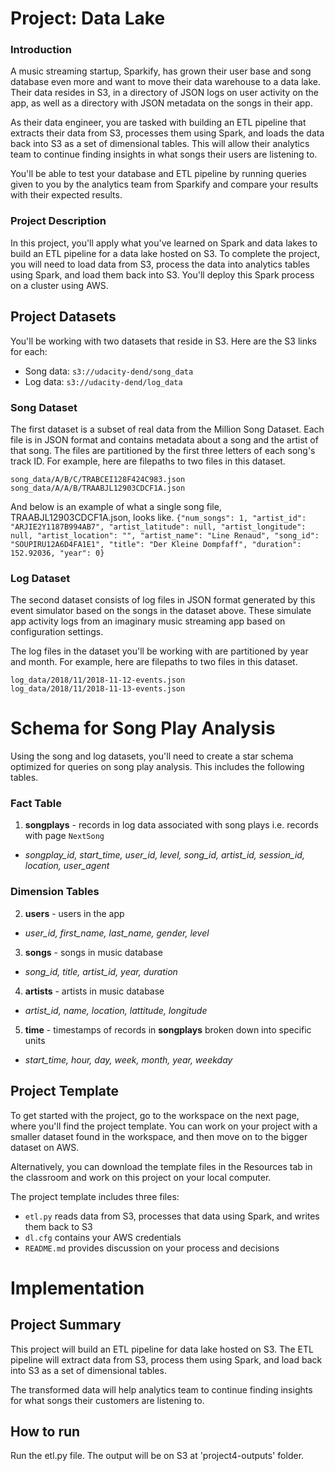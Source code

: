 # Project: Data Lake
### Introduction
A music streaming startup, Sparkify, has grown their user base and song database even more and want to move their data warehouse to a data lake. Their data resides in S3, in a directory of JSON logs on user activity on the app, as well as a directory with JSON metadata on the songs in their app.

As their data engineer, you are tasked with building an ETL pipeline that extracts their data from S3, processes them using Spark, and loads the data back into S3 as a set of dimensional tables. This will allow their analytics team to continue finding insights in what songs their users are listening to.

You'll be able to test your database and ETL pipeline by running queries given to you by the analytics team from Sparkify and compare your results with their expected results.
### Project Description
In this project, you'll apply what you've learned on Spark and data lakes to build an ETL pipeline for a data lake hosted on S3. To complete the project, you will need to load data from S3, process the data into analytics tables using Spark, and load them back into S3. You'll deploy this Spark process on a cluster using AWS.

## Project Datasets
You'll be working with two datasets that reside in S3. Here are the S3 links for each:
- Song data: `s3://udacity-dend/song_data`
- Log data: `s3://udacity-dend/log_data`

### Song Dataset
The first dataset is a subset of real data from the Million Song Dataset. Each file is in JSON format and contains metadata about a song and the artist of that song. The files are partitioned by the first three letters of each song's track ID. For example, here are filepaths to two files in this dataset.
```
song_data/A/B/C/TRABCEI128F424C983.json
song_data/A/A/B/TRAABJL12903CDCF1A.json
```
And below is an example of what a single song file, TRAABJL12903CDCF1A.json, looks like.
`{"num_songs": 1, "artist_id": "ARJIE2Y1187B994AB7", "artist_latitude": null, "artist_longitude": null, "artist_location": "", "artist_name": "Line Renaud", "song_id": "SOUPIRU12A6D4FA1E1", "title": "Der Kleine Dompfaff", "duration": 152.92036, "year": 0}`

### Log Dataset
The second dataset consists of log files in JSON format generated by this event simulator based on the songs in the dataset above. These simulate app activity logs from an imaginary music streaming app based on configuration settings.

The log files in the dataset you'll be working with are partitioned by year and month. For example, here are filepaths to two files in this dataset.
```
log_data/2018/11/2018-11-12-events.json
log_data/2018/11/2018-11-13-events.json
```

# Schema for Song Play Analysis
Using the song and log datasets, you'll need to create a star schema optimized for queries on song play analysis. This includes the following tables.

### Fact Table
1. **songplays** - records in log data associated with song plays i.e. records with page `NextSong`
- *songplay_id, start_time, user_id, level, song_id, artist_id, session_id, location, user_agent*

### Dimension Tables
2. **users** - users in the app
- *user_id, first_name, last_name, gender, level*
3. **songs** - songs in music database
- *song_id, title, artist_id, year, duration*
4. **artists** - artists in music database
- *artist_id, name, location, lattitude, longitude*
5. **time** - timestamps of records in **songplays** broken down into specific units
- *start_time, hour, day, week, month, year, weekday*

## Project Template
To get started with the project, go to the workspace on the next page, where you'll find the project template. You can work on your project with a smaller dataset found in the workspace, and then move on to the bigger dataset on AWS.

Alternatively, you can download the template files in the Resources tab in the classroom and work on this project on your local computer.

The project template includes three files:

- `etl.py` reads data from S3, processes that data using Spark, and writes them back to S3
- `dl.cfg` contains your AWS credentials
- `README.md` provides discussion on your process and decisions


# Implementation
## Project Summary
This project will build an ETL pipeline for data lake hosted on S3.
The ETL pipeline will extract data from S3, process them using Spark,
and load back into S3 as a set of dimensional tables.

The transformed data will help analytics team to continue finding
insights for what songs their customers are listening to.

## How to run
Run the etl.py file.
The output will be on S3 at 'project4-outputs' folder.